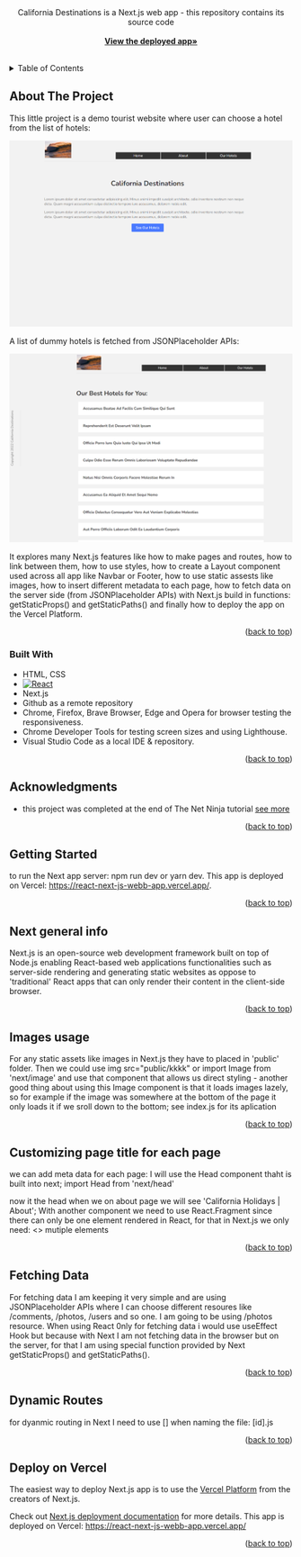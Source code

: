 <a name="readme-top"></a>





<!-- PROJECT LOGO -->
<br />
<div align="center">


  <p>
    California Destinations is a Next.js web app - this repository contains its source code     
    <br />
    <br />
    <a href="https://react-next-js-webb-app.vercel.app/"><strong>View the deployed app»</strong></a>
    <br />
    <br />
   
  </p>
</div>



<!-- TABLE OF CONTENTS -->
<details>
  <summary>Table of Contents</summary>
  <ol>
    <li><a href="#about-the-project">About The Project</a></li>
    <li><a href="#built-with">Built With</a></li>
    <li><a href="#acknowledgments">Acknowledgments</a></li>
     <li><a href="#getting-started">Getting Started</a></li>
    <li><a href="#next-general-info">Next.js General Info</a></li>
    <li><a href="#images-usage">Images</a></li>
    <li><a href="#customizing-page-title-for-each-page">Customizing Page Title For Each Page</a></li>
    <li><a href="#fetching-data">Fetching Data</a></li>
    <li><a href="#dynamic-routes">Dynamic Routes</a></li>
     <li><a href="#deploy-on-vercel">Deploy on Vercel</a></li>
  </ol>
</details>



<!-- ABOUT THE PROJECT -->
## About The Project

This little project is a demo tourist website where user can choose a hotel from the list of hotels:

![Product Name Screen Shot](imgs/cd1.png)

A list of dummy hotels is fetched from JSONPlaceholder APIs:

![Product Name Screen Shot](imgs/cd2.png)

It explores many Next.js features like how to make pages and routes, how to link between them, how to use styles, how to create a Layout 
component used across all app like Navbar or Footer, how to use static assests like images, how to insert different metadata to each page, how to fetch data on the server side (from JSONPlaceholder APIs) with Next.js build in functions: getStaticProps() and getStaticPaths() and finally how to deploy the app on
the Vercel Platform.

<p align="right">(<a href="#readme-top">back to top</a>)</p>



### Built With

* HTML, CSS
* [![React][React.js]][React-url]
* Next.js
* Github as a remote repository
* Chrome, Firefox, Brave Browser, Edge and Opera for browser testing the responsiveness.
* Chrome Developer Tools for testing screen sizes and using Lighthouse.
* Visual Studio Code as a local IDE & repository.

<p align="right">(<a href="#readme-top">back to top</a>)</p>


<!-- ACKNOWLEDGMENTS -->
## Acknowledgments


* this project was completed at the end of The Net Ninja tutorial <a href="https://www.youtube.com/watch?v=MJT_WXdSPjE&list=LL&index=16">see more</a>



<p align="right">(<a href="#readme-top">back to top</a>)</p>


## Getting Started
to run the Next app server:
npm run dev
or
yarn dev.
This app is deployed on Vercel: https://react-next-js-webb-app.vercel.app/.


<p align="right">(<a href="#readme-top">back to top</a>)</p>

## Next general info
Next.js is an open-source web development framework built on top of Node.js enabling React-based web applications functionalities such 
as server-side rendering and generating static websites as oppose to 'traditional' React apps that can only render their content in the client-side browser.

<p align="right">(<a href="#readme-top">back to top</a>)</p> 

## Images usage
 For any static assets like images in Next.js they have to placed in 'public' folder. 
 Then we could use img src="public/kkkk" or import Image from 'next/image'
 and use that component that allows us direct styling - another
 good thing about using this Image component is that it loads images lazely, so for example if the image was somewhere at the bottom of the page it only loads it if we sroll down to the bottom; 
    see index.js for its aplication

    
<p align="right">(<a href="#readme-top">back to top</a>)</p>

## Customizing page title for each page
we can add meta data for each page:
I will use the Head component thaht is built into next;
import Head from 'next/head'
<Head>
<title>California Holidays | About</title>
<meta name="keywords" content="about"/>
</Head>
now it the head when we on about page we will see 'California Holidays | About';
With another component we need to use React.Fragment since there can only be one element rendered in React, for that in Next.js we only need: 
<>
mutiple elements
</>


<p align="right">(<a href="#readme-top">back to top</a>)</p>

## Fetching Data
For fetching data I am keeping it very simple and are using JSONPlaceholder APIs where I can choose different resoures like /comments, /photos, /users and so one. I am going to be using
/photos resource. 
When using React 0nly for fetching data i would use useEffect Hook but because with Next 
I am not fetching data in the browser but on the server, for that I am using special function provided by Next getStaticProps() and getStaticPaths().


<p align="right">(<a href="#readme-top">back to top</a>)</p>

## Dynamic Routes
for dyanmic routing in Next I need to use [] when naming the file: [id].js


<p align="right">(<a href="#readme-top">back to top</a>)</p>

## Deploy on Vercel

The easiest way to deploy  Next.js app is to use the [Vercel Platform](https://vercel.com/import?utm_medium=default-template&filter=next.js&utm_source=create-next-app&utm_campaign=create-next-app-readme) from the creators of Next.js.

Check out  [Next.js deployment documentation](https://nextjs.org/docs/deployment) for more details.
This app is deployed on Vercel: https://react-next-js-webb-app.vercel.app/


<p align="right">(<a href="#readme-top">back to top</a>)</p>

<!-- MARKDOWN LINKS & IMAGES -->

[linkedin-shield]: https://img.shields.io/badge/-LinkedIn-black.svg?style=for-the-badge&logo=linkedin&colorB=555
[linkedin-url]: https://www.linkedin.com/in/tomasz-s-069249244/
[product-screenshot]: images/screenshot.png
[Next.js]: https://img.shields.io/badge/next.js-000000?style=for-the-badge&logo=nextdotjs&logoColor=white
[Next-url]: https://nextjs.org/
[React.js]: https://img.shields.io/badge/React-20232A?style=for-the-badge&logo=react&logoColor=61DAFB
[React-url]: https://reactjs.org/
[Vue.js]: https://img.shields.io/badge/Vue.js-35495E?style=for-the-badge&logo=vuedotjs&logoColor=4FC08D
[Vue-url]: https://vuejs.org/
[Angular.io]: https://img.shields.io/badge/Angular-DD0031?style=for-the-badge&logo=angular&logoColor=white
[Angular-url]: https://angular.io/
[Svelte.dev]: https://img.shields.io/badge/Svelte-4A4A55?style=for-the-badge&logo=svelte&logoColor=FF3E00
[Svelte-url]: https://svelte.dev/
[Laravel.com]: https://img.shields.io/badge/Laravel-FF2D20?style=for-the-badge&logo=laravel&logoColor=white
[Laravel-url]: https://laravel.com
[Bootstrap.com]: https://img.shields.io/badge/Bootstrap-563D7C?style=for-the-badge&logo=bootstrap&logoColor=white
[Bootstrap-url]: https://getbootstrap.com
[JQuery.com]: https://img.shields.io/badge/jQuery-0769AD?style=for-the-badge&logo=jquery&logoColor=white
[JQuery-url]: https://jquery.com 
